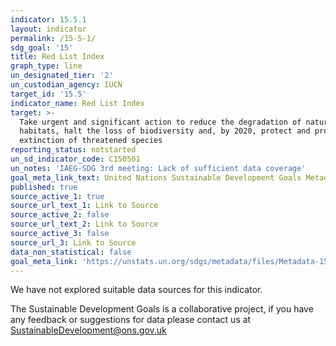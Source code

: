 ```yaml
---
indicator: 15.5.1
layout: indicator
permalink: /15-5-1/
sdg_goal: '15'
title: Red List Index
graph_type: line
un_designated_tier: '2'
un_custodian_agency: IUCN
target_id: '15.5'
indicator_name: Red List Index
target: >-
  Take urgent and significant action to reduce the degradation of natural
  habitats, halt the loss of biodiversity and, by 2020, protect and prevent the
  extinction of threatened species
reporting_status: notstarted
un_sd_indicator_code: C150501
un_notes: 'IAEG-SDG 3rd meeting: Lack of sufficient data coverage'
goal_meta_link_text: United Nations Sustainable Development Goals Metadata (pdf 456kB)
published: true
source_active_1: true
source_url_text_1: Link to Source
source_active_2: false
source_url_text_2: Link to Source
source_active_3: false
source_url_3: Link to Source
data_non_statistical: false
goal_meta_link: 'https://unstats.un.org/sdgs/metadata/files/Metadata-15-05-01.pdf'
---
```


We have not explored suitable data sources for this indicator. 

The Sustainable Development Goals is a collaborative project, if you have any feedback or suggestions for data please contact us at <SustainableDevelopment@ons.gov.uk>
